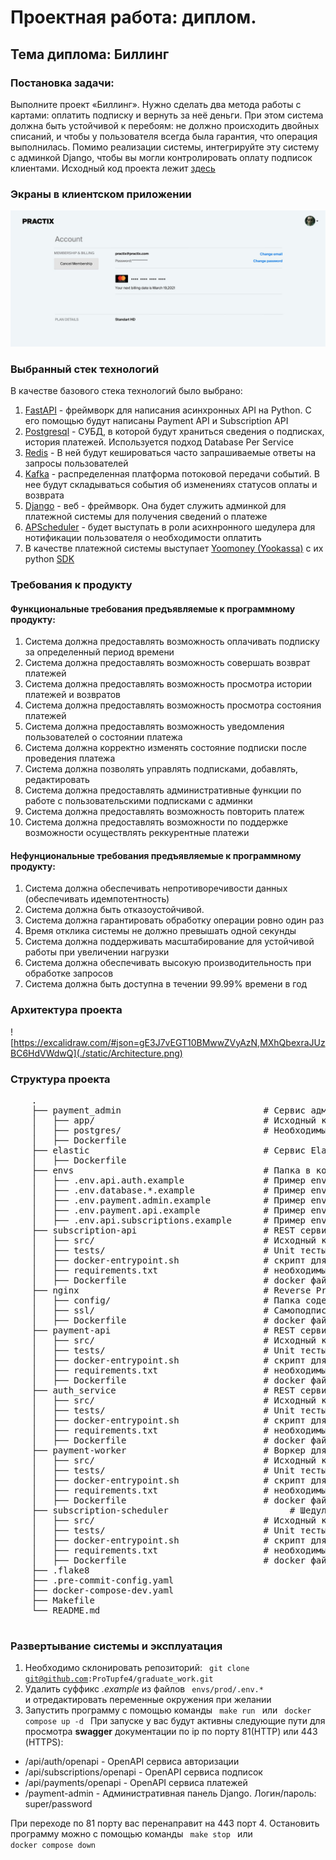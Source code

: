 # Проектная работа: диплом.
## Тема диплома: Биллинг
### Постановка задачи:
Выполните проект «Биллинг». Нужно сделать два метода работы с картами: оплатить подписку и вернуть за неё деньги.
При этом система должна быть устойчивой к перебоям: не должно происходить двойных списаний, и чтобы у пользователя
всегда была гарантия, что операция выполнилась. Помимо реализации системы, интегрируйте эту систему с админкой Django,
чтобы вы могли контролировать оплату подписок клиентами. Исходный код проекта лежит [здесь](https://github.com/ProTupfe4/graduate_work)

### Экраны в клиентском приложении
![Экраны в клиентском приложении](./static/Diplom_idea_2_1618269965.jpg)



### Выбранный стек технологий
В качестве базового стека технологий было выбрано:

1. [FastAPI](https://fastapi.tiangolo.com) - фреймворк для написания асинхронных API на Python. С его помощью будут написаны Payment API  и  Subscription API
2. [Postgresql](https://www.postgresql.org)  -  СУБД, в которой будут храниться сведения о подписках, история платежей. Используется подход Database Per Service
3. [Redis](https://redis.io) - В ней будут кешироваться часто запрашиваемые ответы на запросы пользователей
4. [Kafka](https://kafka.apache.org) - распределенная платформа потоковой передачи событий. В нее будут складываться события об изменениях статусов оплаты и возврата
5. [Django](https://docs.djangoproject.com/en/5.0/ref/models/fields/) - веб - фреймворк. Она будет служить админкой для платежной системы для получения сведений о платеже
6. [APScheduler](https://apscheduler.readthedocs.io/en/3.x/) - будет выступать в роли асихнронного шедулера для нотификации пользователя о необходимости оплатить
7. В качестве платежной системы выступает [Yoomoney (Yookassa)](https://yoomoney.ru)
c их python [SDK](https://git.yoomoney.ru/projects/SDK/repos/yookassa-sdk-python/browse/README.md)


### Требования к продукту

#### Функциональные требования предъявляемые к программному продукту:
 1. Система должна предоставлять возможность оплачивать подписку за определенный период времени
 2. Система должна предоставлять возможность совершать возврат платежей
 3. Система должна предоставлять возможность просмотра истории платежей и возвратов
 4. Система должна предоставлять возможность просмотра состояния платежей
 5. Система должна предоставлять возможность уведомления пользователей о состоянии платежа
 6. Система должна корректно изменять состояние подписки после проведения платежа
 7. Система должна позволять управлять подписками, добавлять, редактировать
 8. Система должна предоставлять административные функции по работе с пользовательскими подписками с админки
 9. Система должна предоставлять возможность повторить платеж
10. Система должна предоставлять возможности по поддержке возможности осуществлять реккурентные платежи

#### Нефунциональные требования предъявляемые  к программному продукту:
 1. Система должна обеспечивать непротиворечивости данных (обеспечивать идемпотентность)
 2. Система должна быть отказоустойчивой.
 3. Система должна гарантировать обработку операции ровно один раз
 4. Время отклика системы не должно превышать одной секунды
 5. Система должна поддерживать масштабирование для устойчивой работы при увеличении нагрузки
 6. Система должна обеспечивать высокую производительность при обработке запросов 
 7. Система должна быть доступна в течении 99.99% времени в год

###  Архитектура проекта
![https://excalidraw.com/#json=gE3J7vEGT10BMwwZVyAzN,MXhQbexraJUzBC6HdVWdwQ](./static/Architecture.png)



### Структура проекта

<p>
    <pre>
    .
    ├── payment_admin                           # Сервис администрирования подписками и оплатой
    │   ├── app/                                # Исходный код сервиса администрирования на Django
    │   ├── postgres/                           # Необходимые скрипты и сборки контейнеров для базы данных административной панели
    │   ├── Dockerfile            
    ├── elastic                                 # Сервис Elasticsearch. Мы собираем свой образ на базе образа elasticsearch:8.6.2
    │   ├── Dockerfile  
    ├── envs                                    # Папка в которой хранятся примеры env файлов, необходимых для развертывания приложения
    │   ├── .env.api.auth.example               # Пример env файла для сервиса авторизации.
    │   ├── .env.database.*.example             # Пример env файла для postgresql баз данных различных сервисов.
    │   ├── .env.payment.admin.example          # Пример env файла для сервиса администрирования платежей и подписок.
    │   ├── .env.payment.api.example            # Пример env файла для сервиса платежей.
    │   ├── .env.api.subscriptions.example      # Пример env файла для сервиса подписок.
    ├── subscription-api                        # REST сервис подписок.
    │   ├── src/                                # Исходный код сервиса
    │   ├── tests/                              # Unit тесты
    │   ├── docker-entrypoint.sh                # скрипт для запуска контейнера
    │   ├── requirements.txt                    # необходимые зависимости сервиса 
    │   ├── Dockerfile                          # docker файл для сборки контейнера 
    ├── nginx                                   # Reverse Proxy nginx. Мы собираем свой образ на базе nginx:latest docker образа
    │   ├── config/                             # Папка содержащая конфигурационные файлы cервисов nginx 
    │   ├── ssl/                                # Самоподписанные сертификаты ssl 
    │   ├── Dockerfile                          # docker файл для сборки контейнера 
    ├── payment-api                             # REST сервис платежей.
    │   ├── src/                                # Исходный код сервиса
    │   ├── tests/                              # Unit тесты
    │   ├── docker-entrypoint.sh                # скрипт для запуска контейнера
    │   ├── requirements.txt                    # необходимые зависимости сервиса 
    │   ├── Dockerfile                          # docker файл для сборки контейнера 
    ├── auth_service                            # REST сервис авторизации.
    │   ├── src/                                # Исходный код сервиса
    │   ├── tests/                              # Unit тесты
    │   ├── docker-entrypoint.sh                # скрипт для запуска контейнера
    │   ├── requirements.txt                    # необходимые зависимости сервиса 
    │   ├── Dockerfile                          # docker файл для сборки контейнера 
    ├── payment-worker                          # Воркер для обработки входящих событий о платежах
    │   ├── src/                                # Исходный код сервиса
    │   ├── tests/                              # Unit тесты
    │   ├── docker-entrypoint.sh                # скрипт для запуска контейнера
    │   ├── requirements.txt                    # необходимые зависимости сервиса 
    │   ├── Dockerfile                          # docker файл для сборки контейнера 
    ├── subscription-scheduler                       # Шедулер для выполнения периодических задач, например уведомления о том что нужно совершить платеж
    │   ├── src/                                # Исходный код сервиса
    │   ├── tests/                              # Unit тесты
    │   ├── docker-entrypoint.sh                # скрипт для запуска контейнера
    │   ├── requirements.txt                    # необходимые зависимости сервиса 
    │   ├── Dockerfile                          # docker файл для сборки контейнера 
    ├── .flake8
    ├── .pre-commit-config.yaml
    ├── docker-compose-dev.yaml
    ├── Makefile
    └── README.md
    </pre>
</p>



### Развертывание системы и эксплуатация
1. Необходимо склонировать репозиторий: <code> git clone git@github.com:ProTupfe4/graduate_work.git </code> 
2. Удалить суффикс *.example* из файлов <code> envs/prod/.env.* </code> и отредактировать переменные окружения при желании
3. Запустить программу с помощью команды <code> make run </code> или  <code> docker compose up -d </code>
При запуске у вас будут активны следующие пути для просмотра **swagger** документации по ip по порту 81(HTTP) или 443 (HTTPS):
- /api/auth/openapi - OpenAPI сервиса авторизации
- /api/subscriptions/openapi - OpenAPI сервиса подписок
- /api/payments/openapi - OpenAPI сервиса платежей
- /payment-admin  - Административная панель Django. Логин/пароль: super/password

При переходе по 81 порту вас перенаправит на 443 порт
4. Остановить программу можно с помощью команды <code> make stop </code> или <code> docker compose down </code>
